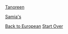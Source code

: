 
[Tanoreen](https://tanoreen.com/)

[Samia's](https://www.yelp.com/biz/samias-mediterranean-food-brooklyn)

[Back to European](../European/european.md)
[Start Over](../home.md)